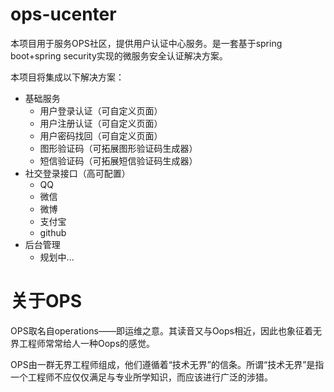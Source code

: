 # ops-ucenter

本项目用于服务OPS社区，提供用户认证中心服务。是一套基于spring boot+spring security实现的微服务安全认证解决方案。

本项目将集成以下解决方案：

- 基础服务
    - 用户登录认证（可自定义页面）
    - 用户注册认证（可自定义页面）
    - 用户密码找回（可自定义页面）
    - 图形验证码（可拓展图形验证码生成器）
    - 短信验证码（可拓展短信验证码生成器）
- 社交登录接口（高可配置）
    - QQ
    - 微信
    - 微博
    - 支付宝
    - github
- 后台管理
    - 规划中...

# 关于OPS

OPS取名自operations——即运维之意。其读音又与Oops相近，因此也象征着无界工程师常常给人一种Oops的感觉。

OPS由一群无界工程师组成，他们遵循着“技术无界”的信条。所谓“技术无界”是指一个工程师不应仅仅满足与专业所学知识，而应该进行广泛的涉猎。